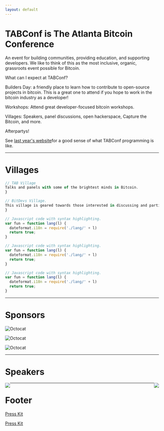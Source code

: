 ```yaml
---
layout: default
---
```



# TABConf is The Atlanta Bitcoin Conference 
An event for building communities, providing education, and supporting developers. We like to think of this as the most inclusive, organic, grassroots event possible for Bitcoin.

What can I expect at TABConf?

Builders Day: a friendly place to learn how to contribute to open-source projects in bitcoin. This is a great one to attend if you hope to work in the bitcoin industry as a developer!

Workshops: Attend great developer-focused bitcoin workshops.

Villages: Speakers, panel discussions, open hackerspace, Capture the Bitcoin, and more.

Afterpartys!

See [last year's website](https://2022.tabconf.com/)for a good sense of what TABConf programming is like.

* * *

# Villages


```js
// TAB Village
Talks and panels with some of the brightest minds in Bitcoin.
}
```


```js
// BitDevs Village.
This village is geared towards those interested in discussing and participating in the research and development of Bitcoin and related protocols. A collaboration between 4 BitDevs communities: Austin, Miami, NYC, and Raleigh!
}
```


```js
// Javascript code with syntax highlighting.
var fun = function lang(l) {
  dateformat.i18n = require('./lang/' + l)
  return true;
}
```


```js
// Javascript code with syntax highlighting.
var fun = function lang(l) {
  dateformat.i18n = require('./lang/' + l)
  return true;
}
```


```js
// Javascript code with syntax highlighting.
var fun = function lang(l) {
  dateformat.i18n = require('./lang/' + l)
  return true;
}
```

* * *

# Sponsors

![Octocat](https://github.githubassets.com/images/icons/emoji/octocat.png)

![Octocat](https://github.githubassets.com/images/icons/emoji/octocat.png)

![Octocat](https://github.githubassets.com/images/icons/emoji/octocat.png)

* * *

# Speakers

<img style="float: left;" src="[whatever.jpg](https://github.githubassets.com/images/icons/emoji/octocat.png)">
<img style="float: right;" src="[whatever.jpg](https://github.githubassets.com/images/icons/emoji/octocat.png)">


* * *

# Footer

[Press Kit]([https://2022.tabconf.com/](https://drive.google.com/drive/folders/1FjhUlzZ1rCFP6LHwXnOi3KNjFHVx2EHI))

[Press Kit]([https://2022.tabconf.com/](https://drive.google.com/drive/folders/1FjhUlzZ1rCFP6LHwXnOi3KNjFHVx2EHI))

